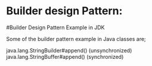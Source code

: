 

# Builder design Pattern:



#Builder Design Pattern Example in JDK

Some of the builder pattern example in Java classes are;

java.lang.StringBuilder#append() (unsynchronized)
java.lang.StringBuffer#append() (synchronized)

